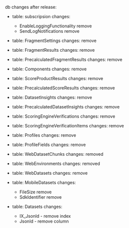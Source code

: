 db changes after release:
  - table: subscripsion
    changes:
      - EnableLoggingFunctionality remove
      - SendLogNotifications remove

  - table: FragmentSettings
    changes: remove
  - table: FragmentResults
    changes: remove
  - table: PrecalculatedFragmentResults
    changes: remove

  - table: Components
    changes: remove
  - table: ScoreProductResults
    changes: remove
  - table: PrecalculatedScoreResults
    changes: remove

  - table: DatasetInsights
    changes: remove
  - table: PrecalculatedDatasetInsights
    changes: remove

  - table: ScoringEngineVerifications
    changes: remove
  - table: ScoringEngineVerificationItems
    changes: remove
  - table: Profiles
    changes: remove
  - table: ProfileFields
    changes: remove

  - table: WebDatasetChunks
    changes: removed
  - table: WebEnvironments
    changes: removed
  - table: WebDatasets
    changes: remove

  - table: MobileDatasets
    changes:
      - FileSize remove
      - SdkIdentifier remove

  - table: Datasets
    changes:
      - IX_JsonId - remove index
      - JsonId - remove column

